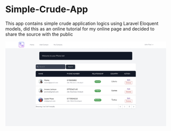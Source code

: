 # Simple-Crude-App
This app contains simple crude application logics using Laravel Eloquent models, 
did this as an online tutorial for my online page and decided to share the source with the public

![App Screenshot](https://raw.githubusercontent.com/OMOJUNIOR/Simple-Crud-App/master/Crud/screenshot/Image%202.10.2022%20at%2011.30.JPG)
